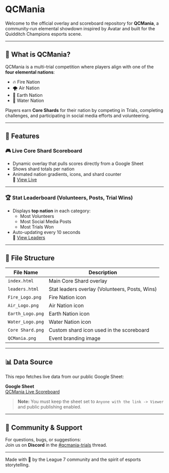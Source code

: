# QCMania

Welcome to the official overlay and scoreboard repository for **QCMania**, a community-run elemental showdown inspired by Avatar and built for the Quidditch Champions esports scene.

---

## 🌟 What is QCMania?

QCMania is a multi-trial competition where players align with one of the **four elemental nations**:

- 🔥 Fire Nation  
- 🌪 Air Nation  
- 🌱 Earth Nation  
- 🌊 Water Nation  

Players earn **Core Shards** for their nation by competing in Trials, completing challenges, and participating in social media efforts and volunteering.

---

## 🧾 Features

### 🎮 Live Core Shard Scoreboard
- Dynamic overlay that pulls scores directly from a Google Sheet
- Shows shard totals per nation
- Animated nation gradients, icons, and shard counter  
🔗 [View Live](https://lightfury.github.io/QCMania/index.html)

---

### 🏆 Stat Leaderboard (Volunteers, Posts, Trial Wins)
- Displays **top nation** in each category:
  - Most Volunteers
  - Most Social Media Posts
  - Most Trials Won
- Auto-updating every 10 seconds  
🔗 [View Leaders](https://lightfury.github.io/QCMania/leaders.html)

---

## 📁 File Structure

| File Name         | Description                                      |
|-------------------|--------------------------------------------------|
| `index.html`      | Main Core Shard overlay                          |
| `leaders.html`    | Stat leaders overlay (Volunteers, Posts, Wins)   |
| `Fire_Logo.png`   | Fire Nation icon                                 |
| `Air_Logo.png`    | Air Nation icon                                  |
| `Earth_Logo.png`  | Earth Nation icon                                |
| `Water_Logo.png`  | Water Nation icon                                |
| `Core Shard.png`  | Custom shard icon used in the scoreboard         |
| `QCMania.png`     | Event branding image                             |

---

## 📊 Data Source

This repo fetches live data from our public Google Sheet:

**Google Sheet**  
[QCMania Live Scoreboard](https://docs.google.com/spreadsheets/d/1NAxt2mT6NCw9n4GyDywiLGDv8uSDG5sOWjapu2VMOM/edit#gid=0)

> **Note:** You must keep the sheet set to `Anyone with the link -> Viewer` and public publishing enabled.

---

## 💬 Community & Support

For questions, bugs, or suggestions:  
Join us on **Discord** in the [#qcmania-trials](https://discord.gg/league7) thread.

---

Made with 💜 by the League 7 community and the spirit of esports storytelling.
